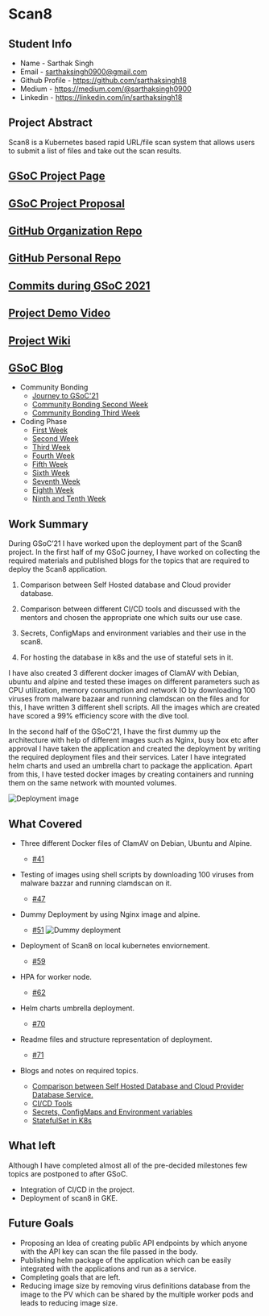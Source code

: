 # Scan8

## Student Info

* Name - Sarthak Singh
* Email - sarthaksingh0900@gmail.com
* Github Profile - <https://github.com/sarthaksingh18>
* Medium - <https://medium.com/@sarthaksingh0900>
* Linkedin - <https://linkedin.com/in/sarthaksingh18>

## Project Abstract

Scan8 is a Kubernetes based rapid URL/file scan system that allows users to submit a list of files and take out the scan results.

## [GSoC Project Page](https://summerofcode.withgoogle.com/projects/#4781449967828992)

## [GSoC Project Proposal](https://drive.google.com/file/d/1jmdfi5HNK263QtBoNnKRQPQ1tppVDGG_/view?usp=sharing)

## [GitHub Organization Repo](https://github.com/scorelab/Scan8)

## [GitHub Personal Repo](https://github.com/SarthakSingh18/Scan8)

## [Commits during GSoC 2021](https://github.com/scorelab/Scan8/commits?author=SarthakSingh18)

## [Project Demo Video](https://drive.google.com/file/d/1JFwxHgJTyqBNyQS9f-8gbW9ltup5Nzhh/view?usp=sharing)

## [Project Wiki](https://maanas-talwar.github.io/Scan8/)

## [GSoC Blog](https://medium.com/@sarthaksingh0900)

* Community Bonding
  * [Journey to GSoC'21](<https://medium.com/scorelab/journey-to-gsoc-2021-e6686618fd64>)
  * [Community Bonding Second Week](<https://medium.com/scorelab/gsoc21-second-week-5d0b030422a6>)
  * [Community Bonding Third Week](<https://medium.com/scorelab/gsoc-21-community-bonding-third-week-d39bfa958b70>)
* Coding Phase
  * [First Week](https://medium.com/scorelab/gsoc21-coding-phase-first-week-cc998b402311)
  * [Second Week](https://medium.com/scorelab/gsoc21-coding-phase-second-week-eb206554b8cf)
  * [Third Week](https://medium.com/scorelab/gsoc21-coding-phase-third-week-2766ce419021)
  * [Fourth Week](https://medium.com/@sarthaksingh0900/gsoc21-coding-phase-fourth-week-ba0a1028b97e)
  * [Fifth Week](https://medium.com/scorelab/gsoc21-coding-phase-fifth-week-397a449851)
  * [Sixth Week](https://medium.com/scorelab/gsoc21-coding-phase-sixth-week-ce51d4ce9e5b)
  * [Seventh Week](https://medium.com/scorelab/gsoc21-coding-phase-seventh-week-121fea4f3a87)
  * [Eighth Week](https://medium.com/scorelab/google-summer-of-code-eighth-week-827ab23b9a37)
  * [Ninth and Tenth Week](https://medium.com/scorelab/google-summer-of-code-ninth-and-tenth-week-58db29235278)
  
## Work Summary
 
During GSoC’21 I have worked upon the deployment part of the Scan8 project. In the first half of my GSoC journey, I have worked on collecting the required materials and published blogs for the topics that are required to deploy the Scan8 application.

 1. Comparison between Self Hosted database and Cloud provider database.

 2. Comparison between different CI/CD tools and discussed with the mentors and chosen the appropriate one which suits our use case.

 3. Secrets, ConfigMaps and environment variables and their use in the scan8.

 4. For hosting the database in k8s and the use of stateful sets in it.

 I have also created 3 different docker images of ClamAV with Debian, ubuntu and alpine and tested these images on different parameters such as CPU utilization, memory consumption and network IO by downloading 100 viruses from malware bazaar and running clamdscan on the files and for this, I have written 3 different shell scripts. All the images which are created have scored a 99% efficiency score with the dive tool.

In the second half of the GSoC’21, I have the first dummy up the architecture with help of different images such as Nginx, busy box etc after approval I have taken the application and created the deployment by writing the required deployment files and their services. Later I have integrated helm charts and used an umbrella chart to package the application.
Apart from this, I have tested docker images by creating containers and running them on the same network with mounted volumes.

![Deployment image](https://user-images.githubusercontent.com/46760104/127546528-fd0350ca-f308-4cf9-93a7-9995d5c6a330.png)

## What Covered

* Three different Docker files of ClamAV on Debian, Ubuntu and Alpine.
  * [#41](https://github.com/scorelab/Scan8/pull/41)

* Testing of images using shell scripts by downloading 100 viruses from malware bazzar and running clamdscan on it.
  * [#47](https://github.com/scorelab/Scan8/pull/47)

* Dummy Deployment by using Nginx image and alpine.
  * [#51](https://github.com/scorelab/Scan8/pull/51)
![Dummy deployment](https://user-images.githubusercontent.com/46760104/125098149-6b31cd00-e0f4-11eb-9a79-43b08bd06e0a.png)
* Deployment of Scan8 on local kubernetes enviornement.
  * [#59](https://github.com/scorelab/Scan8/pull/59)

* HPA for worker node.
  * [#62](https://github.com/scorelab/Scan8/pull/62)

* Helm charts umbrella deployment. 
  * [#70](https://github.com/scorelab/Scan8/pull/70)

* Readme files and structure representation of deployment.
  * [#71](https://github.com/scorelab/Scan8/pull/71)

* Blogs and notes on required topics.
  * [Comparison between Self Hosted Database and Cloud Provider Database Service.](https://medium.com/scorelab/comparison-between-self-hosted-database-and-cloud-provider-database-service-672626341448)
  * [CI/CD Tools](https://medium.com/scorelab/ci-cd-tools-c2d3242b7815)
  * [Secrets, ConfigMaps and Environment variables](https://medium.com/scorelab/secrets-configmaps-and-environment-variable-73cfe2c82d0c)
  * [StatefulSet in K8s](https://medium.com/scorelab/statefulset-in-k8s-24a0b3a30ec9)

## What left

Although I have completed almost all of the pre-decided milestones few topics are postponed to after GSoC.

* Integration of CI/CD in the project.
* Deployment of scan8 in GKE.

## Future Goals

* Proposing an Idea of creating public API endpoints by which anyone with the API key can scan the file passed in the body.
* Publishing helm package of the application which can be easily integrated with the applications and run as a service.
* Completing goals that are left.
* Reducing image size by removing virus definitions database from the image to the PV which can be shared by the multiple worker pods and leads to reducing image size.
